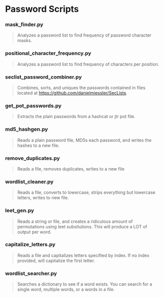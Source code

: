 # Password Scripts

### mask_finder.py
> Analyzes a password list to find frequency of password character masks.

### positional_character_frequency.py
> Analyzes a password list to find frequency of characters per position.

### seclist_password_combiner.py
> Combines, sorts, and uniques the passwords contained in files located at https://github.com/danielmiessler/SecLists.

### get_pot_passwords.py
> Extracts the plain passwords from a hashcat or jtr pot file.

### md5_hashgen.py
> Reads a plain password file, MD5s each password, and writes the hashes to a new file.

### remove_duplicates.py
> Reads a file, removes duplicates, writes to a new file

### wordlist_cleaner.py
> Reads a file, converts to lowercase, strips everything but lowercase letters, writes to new file.

### leet_gen.py
> Reads a string or file, and creates a ridiculous amount of permutations using leet subsitutions. This will produce a LOT of output per word.

### capitalize_letters.py
> Reads a file and capitalizes letters specified by index. If no index provided, will capitalize the first letter.

### wordlist_searcher.py
> Searches a dictionary to see if a word exists. You can search for a single word, multiple words, or a words in a file.
